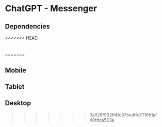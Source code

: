 # ChatGPT - Messenger

## Dependencies

<<<<<<< HEAD
#  
=======
## Mobile

## Tablet

## Desktop
>>>>>>> 3a026f932ff41c37bedffd7716b1af40fdda563e
